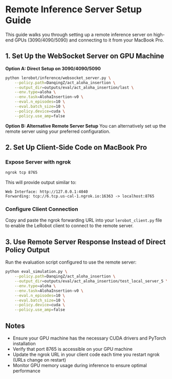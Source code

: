 # Remote Inference Server Setup Guide

This guide walks you through setting up a remote inference server on high-end GPUs (3090/4090/5090) and connecting to it from your MacBook Pro.

## 1. Set Up the WebSocket Server on GPU Machine

**Option A: Direct Setup on 3090/4090/5090**
```bash
python lerobot/inference/websocket_server.py \
    --policy.path=DanqingZ/act_aloha_insertion \
    --output_dir=outputs/eval/act_aloha_insertion/last \
    --env.type=aloha \
    --env.task=AlohaInsertion-v0 \
    --eval.n_episodes=10 \
    --eval.batch_size=10 \
    --policy.device=cuda \
    --policy.use_amp=false
```

**Option B: Alternative Remote Server Setup**
You can alternatively set up the remote server using your preferred configuration.

## 2. Set Up Client-Side Code on MacBook Pro

### Expose Server with ngrok
```bash
ngrok tcp 8765
```

This will provide output similar to:
```
Web Interface: http://127.0.0.1:4040
Forwarding: tcp://6.tcp.us-cal-1.ngrok.io:16363 -> localhost:8765
```

### Configure Client Connection
Copy and paste the ngrok forwarding URL into your `lerobot_client.py` file to enable the LeRobot client to connect to the remote server.

## 3. Use Remote Server Response Instead of Direct Policy Output

Run the evaluation script configured to use the remote server:

```bash
python eval_simulation.py \
    --policy.path=DanqingZ/act_aloha_insertion \
    --output_dir=outputs/eval/act_aloha_insertion/test_local_server_5 \
    --env.type=aloha \
    --env.task=AlohaInsertion-v0 \
    --eval.n_episodes=10 \
    --eval.batch_size=10 \
    --policy.device=cuda \
    --policy.use_amp=false
```

## Notes

- Ensure your GPU machine has the necessary CUDA drivers and PyTorch installation
- Verify that port 8765 is accessible on your GPU machine
- Update the ngrok URL in your client code each time you restart ngrok (URLs change on restart)
- Monitor GPU memory usage during inference to ensure optimal performance

